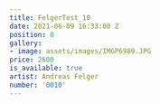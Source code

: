 ```yaml
---
title: FelgerTest_10
date: 2021-06-09 16:33:00 Z
position: 0
gallery:
- image: assets/images/IMGP6989.JPG
price: 2600
is_available: true
artist: Andreas Felger
number: '0010'
---
```


